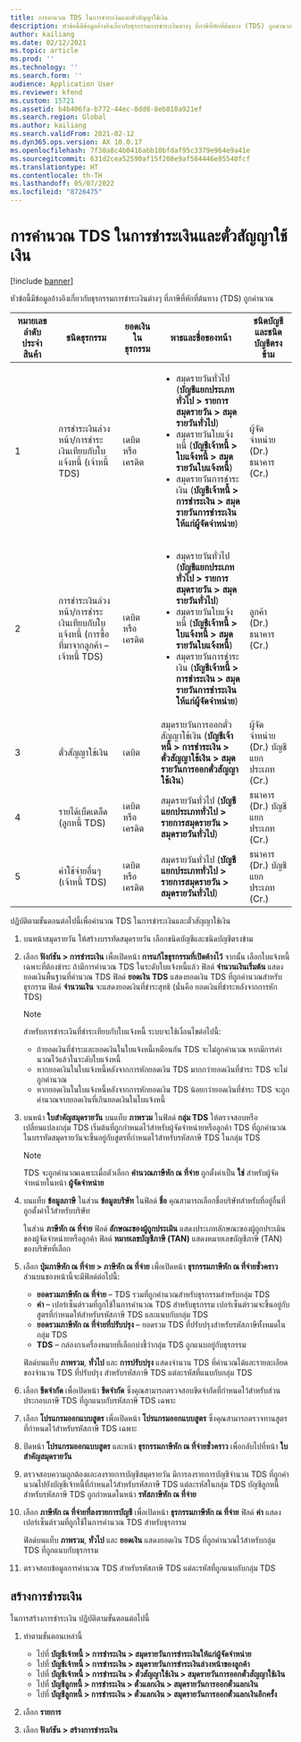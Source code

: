 ```yaml
---
title: การคำนวณ TDS ในการชำระเงินและตั๋วสัญญาใช้เงิน
description: หัวข้อนี้มีข้อมูลอ้างอิงเกี่ยวกับธุรกรรมการชำระเงินต่างๆ ที่ภาษีที่หักที่ต้นทาง (TDS) ถูกคํานวณ
author: kailiang
ms.date: 02/12/2021
ms.topic: article
ms.prod: ''
ms.technology: ''
ms.search.form: ''
audience: Application User
ms.reviewer: kfend
ms.custom: 15721
ms.assetid: b4b406fa-b772-44ec-8dd8-8eb818a921ef
ms.search.region: Global
ms.author: kailiang
ms.search.validFrom: 2021-02-12
ms.dyn365.ops.version: AX 10.0.17
ms.openlocfilehash: 7f38a8c4b0416abb10bfdaf95c3379e964e9a41e
ms.sourcegitcommit: 631d2cea52590af15f208e9af584446e85540fcf
ms.translationtype: HT
ms.contentlocale: th-TH
ms.lasthandoff: 05/07/2022
ms.locfileid: "8726475"
---
```

# <a name="tds-calculation-on-payments-and-promissory-notes"></a>การคำนวณ TDS ในการชำระเงินและตั๋วสัญญาใช้เงิน

[!include [banner](../includes/banner.md)]

หัวข้อนี้มีข้อมูลอ้างอิงเกี่ยวกับธุรกรรมการชำระเงินต่างๆ ที่ภาษีที่หักที่ต้นทาง (TDS) ถูกคํานวณ

| หมายเลขลำดับประจำสินค้า | ชนิดธุรกรรม | ยอดเงินในธุรกรรม | พาธและชื่อของหน้า | ชนิดบัญชีและชนิดบัญชีตรงข้าม |
|---------------|------------------|--------------------|--------------------|--------------------------------------|
| 1             | การชําระเงินล่วงหน้า/การชําระเงินเทียบกับใบแจ้งหนี้ (เจ้าหนี้ TDS) | เดบิตหรือเครดิต | <ul><li>สมุดรายวันทั่วไป (**บัญชีแยกประเภททั่วไป \> รายการสมุดรายวัน \> สมุดรายวันทั่วไป**)</li><li>สมุดรายวันใบแจ้งหนี้ (**บัญชีเจ้าหนี้ \> ใบแจ้งหนี้ \> สมุดรายวันใบแจ้งหนี้**)</li><li>สมุดรายวันการชำระเงิน (**บัญชีเจ้าหนี้ \> การชำระเงิน \> สมุดรายวันการชำระเงินให้แก่ผู้จัดจำหน่าย**)</li></ul> | ผู้จัดจำหน่าย (Dr.) ธนาคาร (Cr.) |
| 2             | การชําระเงินล่วงหน้า/การชําระเงินเทียบกับใบแจ้งหนี้ (การซื้อที่มาจากลูกค้า – เจ้าหนี้ TDS) | เดบิตหรือเครดิต | <ul><li>สมุดรายวันทั่วไป (**บัญชีแยกประเภททั่วไป \> รายการสมุดรายวัน \> สมุดรายวันทั่วไป**)</li><li>สมุดรายวันใบแจ้งหนี้ (**บัญชีเจ้าหนี้ \> ใบแจ้งหนี้ \> สมุดรายวันใบแจ้งหนี้**)</li><li>สมุดรายวันการชำระเงิน (**บัญชีเจ้าหนี้ \> การชำระเงิน \> สมุดรายวันการชำระเงินให้แก่ผู้จัดจำหน่าย**)</li></ul> | ลูกค้า (Dr.) ธนาคาร (Cr.) |
| 3             | ตั๋วสัญญาใช้เงิน | เดบิต | สมุดรายวันการออกตั๋วสัญญาใช้เงิน (**บัญชีเจ้าหนี้ \> การชำระเงิน \> ตั๋วสัญญาใช้เงิน \> สมุดรายวันการออกตั๋วสัญญาใช้เงิน**) | ผู้จัดจำหน่าย (Dr.) บัญชีแยกประเภท (Cr.) |
| 4             | รายได้เบ็ดเตล็ด (ลูกหนี้ TDS) | เดบิตหรือเครดิต | สมุดรายวันทั่วไป (**บัญชีแยกประเภททั่วไป \> รายการสมุดรายวัน \> สมุดรายวันทั่วไป**) | ธนาคาร (Dr.) บัญชีแยกประเภท (Cr.) |
| 5             | ค่าใช้จ่ายอื่นๆ (เจ้าหนี้ TDS) | เดบิตหรือเครดิต | สมุดรายวันทั่วไป (**บัญชีแยกประเภททั่วไป \> รายการสมุดรายวัน \> สมุดรายวันทั่วไป**) | ธนาคาร (Dr.) บัญชีแยกประเภท (Cr.) |

ปฏิบัติตามขั้นตอนต่อไปนี้เพื่อคํานวณ TDS ในการชำระเงินและตั๋วสัญญาใช้เงิน

1. บนหน้าสมุดรายวัน ให้สร้างบรรทัดสมุดรายวัน เลือกชนิดบัญชีและชนิดบัญชีตรงข้าม
2. เลือก **ฟังก์ชัน \> การชําระเงิน** เพื่อเปิดหน้า **การแก้ไขธุรกรรมที่เปิดค้างไว้** จากนั้น เลือกใบแจ้งหนี้เฉพาะที่ต้องชำระ ถ้ามีการคํานวณ TDS ในระดับใบแจ้งหนี้แล้ว ฟิลด์ **จำนวนเงินเริ่มต้น** แสดงยอดเงินพื้นฐานที่คํานวณ TDS ฟิลด์ **ยอดเงิน TDS** แสดงยอดเงิน TDS ที่ถูกคํานวณสำหรับธุรกรรม ฟิลด์ **จํานวนเงิน** จะแสดงยอดเงินที่ชำระสุทธิ (นั่นคือ ยอดเงินที่ชำระหลังจากการหัก TDS)

    > [!NOTE]
    > สำหรับการชำระเงินที่ชำระเทียบกับใบแจ้งหนี้ ระบบจะใช้เงื่อนไขต่อไปนี้:
    >
    > - ถ้ายอดเงินที่ชำระและยอดเงินในใบแจ้งหนี้เหมือนกัน TDS จะไม่ถูกคํานวณ หากมีการคํานวณไว้แล้วในระดับใบแจ้งหนี้
    > - หากยอดเงินในใบแจ้งหนี้หลังจากการหักยอดเงิน TDS มากกว่ายอดเงินที่ชำระ TDS จะไม่ถูกคํานวณ
    > - หากยอดเงินในใบแจ้งหนี้หลังจากการหักยอดเงิน TDS น้อยกว่ายอดเงินที่ชำระ TDS จะถูกคํานวณจากยอดเงินที่เกินยอดเงินในใบแจ้งหนี้

3. บนหน้า **ใบสำคัญสมุดรายวัน** บนแท็บ **ภาพรวม** ในฟิลด์ **กลุ่ม TDS** ให้ตรวจสอบหรือเปลี่ยนแปลงกลุ่ม TDS เริ่มต้นที่ถูกกําหนดไว้สำหรับผู้จัดจำหน่ายหรือลูกค้า TDS ที่ถูกคํานวณในบรรทัดสมุดรายวันจะขึ้นอยู่กับสูตรที่กําหนดไว้สำหรับรหัสภาษี TDS ในกลุ่ม TDS

    > [!NOTE]
    > TDS จะถูกคํานวณเฉพาะเมื่อตัวเลือก **คํานวณภาษีหัก ณ ที่จ่าย** ถูกตั้งค่าเป็น **ใช่** สำหรับผู้จัดจำหน่ายในหน้า **ผู้จัดจำหน่าย**

4. บนแท็บ **ข้อมูลภาษี** ในส่วน **ข้อมูลบริษัท** ในฟิลด์ **ชื่อ** คุณสามารถเลือกชื่อบริษัทสำหรับที่อยู่อื่นที่ถูกตั้งค่าไว้สำหรับบริษัท

    ในส่วน **ภาษีหัก ณ ที่จ่าย** ฟิลด์ **ลักษณะของผู้ถูกประเมิน** แสดงประเภทลักษณะของผู้ถูกประเมินของผู้จัดจำหน่ายหรือลูกค้า ฟิลด์ **หมายเลขบัญชีภาษี (TAN)** แสดงหมายเลขบัญชีภาษี (TAN) ของบริษัทที่เลือก

5. เลือก **ปุ่มภาษีหัก ณ ที่จ่าย \> ภาษีหัก ณ ที่จ่าย** เพื่อเปิดหน้า **ธุรกรรมภาษีหัก ณ ที่จ่ายชั่วคราว** ส่วนบนของหน้านี้จะมีฟิลด์ต่อไปนี้:

    - **ยอดรวมภาษีหัก ณ ที่จ่าย** – TDS รวมที่ถูกคํานวณสำหรับธุรกรรมสำหรับกลุ่ม TDS
    - **ค่า** – เปอร์เซ็นต์รวมที่ถูกใช้ในการคํานวณ TDS สำหรับธุรกรรม เปอร์เซ็นต์รวมจะขึ้นอยู่กับสูตรที่กําหนดให้สำหรับรหัสภาษี TDS และแนบกับกลุ่ม TDS
    - **ยอดรวมภาษีหัก ณ ที่จ่ายที่ปรับปรุง** – ยอดรวม TDS ที่ปรับปรุงสำหรับรหัสภาษีทั้งหมดในกลุ่ม TDS
    - **TDS** – กล่องกาเครื่องหมายที่เลือกบ่งชี้ว่ากลุ่ม TDS ถูกแนบอยู่กับธุรกรรม

    ฟิลด์บนแท็บ **ภาพรวม**, **ทั่วไป** และ **การปรับปรุง** แสดงจำนวน TDS ที่คํานวณได้และรายละเอียดของจำนวน TDS ที่ปรับปรุง สำหรับรหัสภาษี TDS แต่ละรหัสที่แนบกับกลุ่ม TDS

6. เลือก **ขีดจํากัด** เพื่อเปิดหน้า **ขีดจํากัด** ซึ่งคุณสามารถตรวจสอบขีดจํากัดที่กําหนดไว้สำหรับส่วนประกอบภาษี TDS ที่ถูกแนบกับรหัสภาษี TDS เฉพาะ
7. เลือก **โปรแกรมออกแบบสูตร** เพื่อเปิดหน้า **โปรแกรมออกแบบสูตร** ซึ่งคุณสามารถตรวจทานสูตรที่กําหนดไว้สำหรับรหัสภาษี TDS เฉพาะ
8. ปิดหน้า **โปรแกรมออกแบบสูตร** และหน้า **ธุรกรรมภาษีหัก ณ ที่จ่ายชั่วคราว** เพื่อกลับไปที่หน้า **ใบสำคัญสมุดรายวัน**
9. ตรวจสอบความถูกต้องและลงรายการบัญชีสมุดรายวัน มีการลงรายการบัญชีจำนวน TDS ที่ถูกคํานวณไปยังบัญชีเจ้าหนี้ที่กําหนดไว้สำหรับรหัสภาษี TDS แต่ละรหัสในกลุ่ม TDS บัญชีลูกหนี้สำหรับรหัสภาษี TDS ถูกกําหนดในหน้า **รหัสภาษีหัก ณ ที่จ่าย**
10. เลือก **ภาษีหัก ณ ที่จ่ายที่ลงรายการบัญชี** เพื่อเปิดหน้า **ธุรกรรมภาษีหัก ณ ที่จ่าย** ฟิลด์ **ค่า** แสดงเปอร์เซ็นต์รวมที่ถูกใช้ในการคํานวณ TDS สำหรับธุรกรรม

    ฟิลด์บนแท็บ **ภาพรวม**, **ทั่วไป** และ **ยอดเงิน** แสดงยอดเงิน TDS ที่ถูกคํานวณไว้สำหรับกลุ่ม TDS ที่ถูกแนบกับธุรกรรม

11. ตรวจสอบข้อมูลการคํานวณ TDS สำหรับรหัสภาษี TDS แต่ละรหัสที่ถูกแนบกับกลุ่ม TDS

## <a name="generate-payments"></a>สร้างการชำระเงิน

ในการสร้างการชำระเงิน ปฏิบัติตามขั้นตอนต่อไปนี้

1. ทำตามขั้นตอนเหล่านี้

    - ไปที่ **บัญชีเจ้าหนี้ \> การชำระเงิน \> สมุดรายวันการชำระเงินให้แก่ผู้จัดจำหน่าย**
    - ไปที่ **บัญชีเจ้าหนี้ \> การชำระเงิน \> สมุดรายวันการชำระเงินล่วงหน้าของลูกค้า**
    - ไปที่ **บัญชีเจ้าหนี้ \> การชำระเงิน \> ตั๋วสัญญาใช้เงิน \> สมุดรายวันการออกตั๋วสัญญาใช้เงิน**
    - ไปที่ **บัญชีลูกหนี้ \> การชำระเงิน \> ตั๋วแลกเงิน \> สมุดรายวันการออกตั๋วแลกเงิน**
    - ไปที่ **บัญชีลูกหนี้ \> การชำระเงิน \> ตั๋วแลกเงิน \> สมุดรายวันการออกตั๋วแลกเงินอีกครั้ง**

2. เลือก **รายการ**
3. เลือก **ฟังก์ชัน \> สร้างการชำระเงิน**
